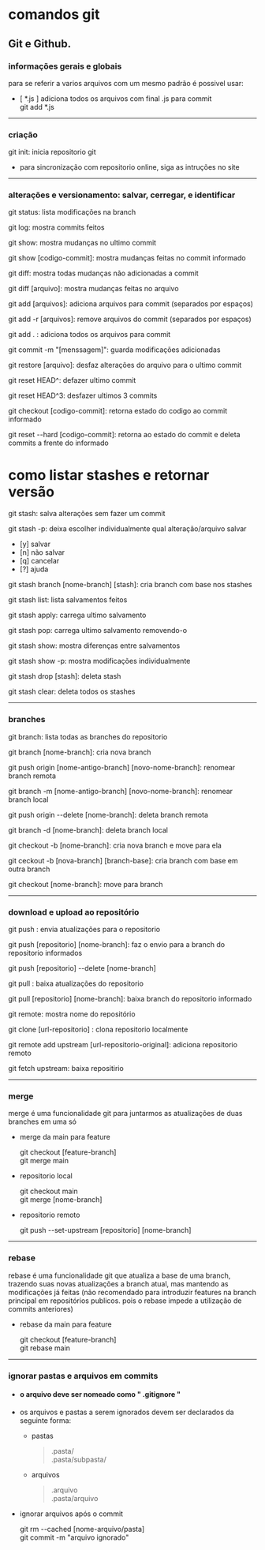 # comandos git

Git e Github.
------------------------------------

### informações gerais e globais

para se referir a varios arquivos com um mesmo padrão é possivel usar:

- [ *.js ] adiciona todos os arquivos com final .js para commit  
    git add *.js
___
### criação

git init: inicia repositorio git
- para sincronização com repositorio online, siga as intruções no site
___
### alterações e versionamento: salvar, cerregar, e identificar

git status: lista modificações na branch

git log: mostra commits feitos

git show: mostra mudanças no ultimo commit

git show [codigo-commit]: mostra mudanças feitas no commit informado

git diff: mostra todas mudanças não adicionadas a commit

git diff [arquivo]: mostra mudanças feitas no arquivo

git add [arquivos]: adiciona arquivos para commit (separados por espaços)

git add -r [arquivos]: remove arquivos do commit (separados por espaços)

git add . : adiciona todos os arquivos para commit

git commit -m "[menssagem]": guarda modificações adicionadas

git restore [arquivo]: desfaz alterações do arquivo para o ultimo commit



git reset HEAD^: defazer ultimo commit

git reset HEAD^3: desfazer ultimos 3 commits

git checkout [codigo-commit]: retorna estado do codigo ao commit informado

git reset --hard [codigo-commit]: retorna ao estado do commit e deleta commits a frente do informado

# como listar stashes e retornar versão

git stash: salva alterações sem fazer um commit

git stash -p: deixa escolher individualmente qual alteração/arquivo salvar
- [y] salvar
- [n] não salvar
- [q] cancelar
- [?] ajuda

git stash branch [nome-branch] [stash]: cria branch com base nos stashes

git stash list: lista salvamentos feitos

git stash apply: carrega ultimo salvamento

git stash pop: carrega ultimo salvamento removendo-o

git stash show: mostra diferenças entre salvamentos

git stash show -p: mostra modificações individualmente

git stash drop [stash]: deleta stash

git stash clear: deleta todos os stashes
___
### branches

git branch: lista todas as branches do repositorio

git branch [nome-branch]: cria nova branch

git push origin [nome-antigo-branch] [novo-nome-branch]: renomear branch remota

git branch -m [nome-antigo-branch] [novo-nome-branch]: renomear branch local

git push origin --delete [nome-branch]: deleta branch remota

git branch -d [nome-branch]: deleta branch local

git checkout -b [nome-branch]: cria nova branch e move para ela

git ceckout -b [nova-branch] [branch-base]: cria branch com base em outra branch

git checkout [nome-branch]: move para branch
___
### download e upload ao repositório

git push : envia atualizações para o repositorio

git push [repositorio] [nome-branch]: faz o envio para a branch do repositorio informados

git push [repositorio] --delete [nome-branch]

git pull : baixa atualizações do repositorio

git pull [repositorio] [nome-branch]: baixa branch do repositorio informado

git remote: mostra nome do repositório

git clone [url-repositorio] : clona repositorio localmente

git remote add upstream [url-repositorio-original]: adiciona repositorio remoto

git fetch upstream: baixa repositirio
___
### merge

merge é uma funcionalidade git para juntarmos as atualizações de duas branches em uma só
- merge da main para feature

    git checkout [feature-branch]  
    git merge main
- repositorio local

    git checkout main  
    git merge [nome-branch]
- repositorio remoto

    git push --set-upstream [repositorio] [nome-branch]
___
### rebase

rebase é uma funcionalidade git que atualiza a base de uma branch, trazendo suas novas atualizações a branch atual, mas mantendo as modificações já feitas (não recomendado para introduzir features na branch principal em repositórios publicos. pois o rebase impede a utilização de commits anteriores)

- rebase da main para feature

    git checkout [feature-branch]  
    git rebase main
___
### ignorar pastas e arquivos em commits

 - #### o arquivo deve ser nomeado como " .gitignore "
- os arquivos e pastas a serem ignorados devem ser declarados da seguinte forma:
    - pastas
        > .pasta/  
        > .pasta/subpasta/
    - arquivos
        > .arquivo  
        > .pasta/arquivo
- ignorar arquivos após o commit

    git rm --cached [nome-arquivo/pasta]  
    git commit -m "arquivo ignorado"